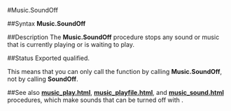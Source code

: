 
#Music.SoundOff

##Syntax
**Music.SoundOff**


##Description
The **Music.SoundOff** procedure stops any sound or music that is currently playing or is waiting to play.


##Status
Exported qualified.

This means that you can only call the function by calling **Music.SoundOff**, not by calling **SoundOff**.


##See also
**[music_play.html](Music.Play)**, **[music_playfile.html](Music.PlayFile)**, and **[music_sound.html](Music.Sound)** procedures, which make sounds that can be turned off with **[](Music.SoundOff)**.

